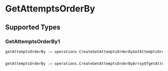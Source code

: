 # GetAttemptsOrderBy


## Supported Types

### GetAttemptsOrderBy1

```go
getAttemptsOrderBy := operations.CreateGetAttemptsOrderByGetAttemptsOrderBy1(operations.GetAttemptsOrderBy1{/* values here */})
```

### 

```go
getAttemptsOrderBy := operations.CreateGetAttemptsOrderByArrayOfgetAttemptsOrderBy2([]operations.GetAttemptsOrderBy2{/* values here */})
```

